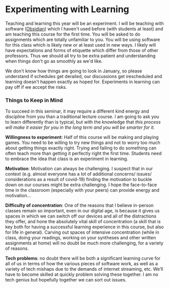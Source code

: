 # Experimenting with Learning



Teaching and learning this year will be an experiment. I will be teaching with software ([Obsidian](broken-reference)) which I haven't used before (with students at least) and am teaching this course for the first time. You will be asked to do assignments which are totally unfamiliar to you. You will be using software for this class which is likely new or at least used in new ways. I likely will have expectations and forms of etiquette which differ from those of other professors. Thus we should all try to be extra patient and understanding when things don't go as smoothly as we'd like.

We don't know how things are going to look in January, so please understand if schedules get derailed, our discussions get irescheduled and learning doesn't happen exactly as hoped for. Experiments in learning can pay off if we accept the risks.

### Things to Keep in Mind

To succeed in this seminar, it may require a different kind energy and discipline from you than a traditional lecture course. I am going to ask you to learn differently than is typical, but with the knowledge that _this process will make it easier for you in the long term and you will be smarter for it._&#x20;

**Willingness to experiment**: Half of this course will be making and playing games. You need to be willing to try new things and not to worry too much about getting things exactly right. Trying and failing to do something can often teach more than getting it perfectly right the first time. Students need to embrace the idea that class is an experiment in learning.&#x20;

**Motivation**: Motivation can always be challenging. I suspect that in our context (e.g. almost everyone has a lot of additional concerns/ issues/ considerations as a result of covid-19) finding the motivation to buckle down on our courses might be extra challenging. I hope the face-to-face time in the classroom (especially with your peers) can provide energy and motivation…

**Difficulty of concentration**: One of the reasons that I believe in-person classes remain so important, even in our digital age, is because it gives us spaces in which we can switch off our devices and all of the distractions they offer, and hone the absolutely vital skill of concentration (a skill that is key both for having a successful learning experience in this course, but also for life in general). Carving out spaces of intensive concentration (while in class, doing your readings, working on your syntheses and other written assignments at home) will no doubt be much more challenging, for a variety of reasons.

**Tech problems**: no doubt there will be both a significant learning curve for all of us in terms of how the various pieces of software work, as well as a variety of tech mishaps due to the demands of internet streaming, etc. We’ll have to become skilled at quickly problem solving these together. I am no tech genius but  hopefully together we can sort out issues.&#x20;
